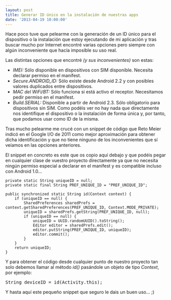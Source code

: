 ```yaml
---
layout: post
title: Generar ID único en la instalación de nuestras apps
date: '2013-04-19 10:00:00'
---
```


Hace poco tuve que pelearme con la generación de un ID único para el dispositivo o la instalación que estoy ejecutando de mi aplicación y tras buscar mucho por Internet encontré varias opciones pero siempre con algún inconveniente que hacía imposible su uso real.

Las distintas opciones que encontré _(y sus inconvenientes)_ son estas:

- _IMEI:_ Sólo disponible en dispositivos con SIM disponible. Necesita declarar permiso en el manifest.</span>
- *Secure.ANDROID_ID:* Sólo existe desde Android 2.2 y con posibles valores duplicados entre dispositivos.
- _MAC del WiFi/BT:_ Sólo funciona si está activo el receptor. Necesitamos pedir permiso en el manifest.
- _Build.SERIAL:_ Disponible a partir de Android 2.3. Sólo obligatorio para dispositivos sin SIM.
Como podéis ver no hay nada que directamente nos identifique el dispositivo o la instalación de forma única y, por tanto, que podamos usar como ID de la misma.

Tras mucho pelearme me crucé con un snippet de código que Reto Meier indicó en el Google I/O de 2011 como mejor aproximación para obtener dicha identificación y que no tiene ninguno de los inconvenientes que sí veíamos en las opciones anteriores.

<!--more-->

El snippet en concreto es este que os copio aquí debajo y que podéis pegar en cualquier clase de vuestro proyecto directamente ya que no necesita ningún permiso especial a declarar en el manifest y es compatible incluso con Android 1.0...

```
private static String uniqueID = null;
private static final String PREF_UNIQUE_ID = "PREF_UNIQUE_ID";

public synchronized static String id(Context context) {
	if (uniqueID == null) {
		SharedPreferences sharedPrefs = context.getSharedPreferences(PREF_UNIQUE_ID, Context.MODE_PRIVATE);
		uniqueID = sharedPrefs.getString(PREF_UNIQUE_ID, null);
		if (uniqueID == null) {
			uniqueID = UUID.randomUUID().toString();
			Editor editor = sharedPrefs.edit();
			editor.putString(PREF_UNIQUE_ID, uniqueID);
			editor.commit();
		}
	}
	return uniqueID;
}
```

Y para obtener el código desde cualquier punto de nuestro proyecto tan solo debemos llamar al método _id()_ pasándole un objeto de tipo _Context_, por ejemplo:
<pre class="brush: java; gutter: true; first-line: 1">String deviceID = id(Activity.this);</pre>
Y hasta aquí este pequeño snippet que seguro le dais un buen uso... ;)